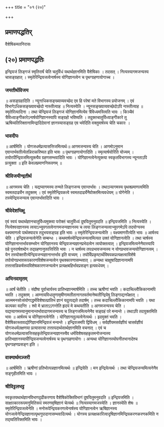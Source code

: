 +++
title = "०१ (२०)"

+++


## प्रमाणपद्धतिर्

वैशेषिकमतनिरासः

## (२०) **प्रमाणपद्धतिः**

इन्द्रियजं लिङ्गजं स्मृतिरार्षं चेति चतुर्विधं यथार्थज्ञानमिति वैशेषिकाः । तदसत् । नित्यस्यागमजन्यस्य चासङ्ग्रहात् । स्मृतेरिन्द्रियजत्वेनार्षस्य योगिज्ञानत्वेन च पृथग्ग्रहणायोगाच्च ।

### **जयतीर्थविजय**

॥ असङ्ग्रहादिति । न्यूनाधिकसङ्ख्याव्यवच्छेद एव हि परेषां मते विभागस्य प्रयोजनम् । एवं विभागेऽधिकसङ्ख्यावच्छेदो नास्तीत्याह ॥ नित्यस्येति । न्यूनसङ्ख्याव्यवच्छेदोऽपि नास्तीत्याह ॥ स्मृतेरित्यादिना । तथा चेन्द्रियजं लिङ्गजं योगिज्ञानमित्येव त्रैविध्यमस्त्विति भावः । किञ्चैवं त्रैविध्याङ्गीकारेऽनार्षयोगिज्ञानस्यापि सङ्ग्रहो भविष्यति । तदुक्तचातुर्विध्याङ्गीकारे तु ऋषिव्यतिरिक्तानामिन्द्रादिदेवानां ज्ञानस्यासङ्ग्रह एव भवेदिति वक्तुमार्षस्य चेति चकारः ।

### **भावदीपः**

॥ आर्षमिति । योगजधर्मप्रत्यासत्तिजमित्यर्थः॥ आगमजन्यस्य चेति । आगमोऽनुमान एवान्तर्भवतीत्येतन्निराकरिष्यत इति भावः ॥ पृथग्ग्रहणायोगादिति । स्मृत्यार्षयोरिति योज्यम् । तयोरपीन्द्रियजमित्युक्त्यैव ग्रहणसम्भवादिति भावः । योगिज्ञानत्वेनेत्युक्त्या स्वकृतविभागस्य न्यूनताऽपि प्रत्युक्ता ॥ इति केवलप्रमाणनिरूपणम् ॥

### **श्रीविजयीन्द्रतीर्थ**

॥ आगमस्य चेति । यद्यप्यागमस्य तन्मते लिङ्गजन्य एवान्तर्भावः । तथाऽप्यागमस्य पृथक्प्रमाणत्वमिति स्वमतदार्ढ्येन तदुक्तम् । एवं स्मृतेरैन्द्रियकत्वे स्वमतदार्ढ्येनैवोक्तमित्यवधेयम् ॥ योगेनेति । तस्येन्द्रियजन्यत्व एवान्तर्भावादिति भावः ।

### **श्रीवेदेशभिक्षु**

एवं स्वयं यथार्थज्ञानचातुर्विध्यमुक्त्वा परोक्तं चातुर्विध्यं दूषयितुमनुवदति ॥ इन्द्रियजमिति ॥ नित्यस्येति । नित्येश्वरज्ञानस्य त्वयाऽभ्युपगतत्वेनागमजन्यज्ञानस्य च त्वया लिङ्गजन्यत्वाभ्युपगमेऽपि तदयोग्यस्य वक्ष्यमाणत्वे पार्थक्यादत्र तदुभयसङ्ग्रह इति भावः ॥ स्मृतेरिन्द्रियजन्यत्वेति । वक्ष्यमाणरीत्येति भावः ॥ आर्षस्य चेति । इन्द्रियजन्यत्वेनेति सम्बन्धः । कथमार्षस्येन्द्रियजन्यत्वमित्यत उक्तं योगिज्ञानत्वेति । तथा चार्षस्य योगिज्ञानान्तर्भावसम्भवेन योगिज्ञानस्य चेन्द्रियजन्यज्ञानप्रभेदत्वेन त्वयोक्तत्वात् । इन्द्रियजमित्यनेनैवास्यापि ग्रहे पुनरार्षशब्देन तद्ग्रहणानुपपत्तिरिति भावः । न चार्षस्य तपःप्रभावजन्यस्य न योगप्रभावजन्ययोगिज्ञानत्वम् । येन तस्योक्तरीत्येन्द्रियजन्यज्ञानान्तर्भाव इति वाच्यम् । तयोर्विप्रकृष्टार्थविषयकप्रत्यक्षत्वाविशेषे तपोयोगप्रभावरूपकारणविशेषजन्यत्वेन पृथक्कारणासम्भवात् । अन्यथा चाक्षुषादिज्ञानानामपि तत्तत्सन्निकर्षरूपविशेषकारणजन्यत्वेन प्रत्यक्षबहिर्भावप्रसङ्ग इत्यवधेयम् ।

### **अभिनवामृतम्**

॥ आर्षं चेतीति । संज्ञैषा पूर्वाचार्यस्य प्रातिभज्ञानमार्षमिति । तच्च ऋषीणां भवति । कदाचिल्लौकिकानामपि भवति । तदुक्तम् । आम्नायविधातॄणामृषीणामतीतानागतवर्तमानेष्वतीन्द्रियेषु लिङ्गाद्यनपेक्षात् । आत्ममनसोःसंयोगाद्धर्मविशेषात्प्रातिभं ज्ञानं यदुत्पद्यते तदार्षम् । तच्च कदाचिल्लौकिकानामपि भवति । यथा कल्पका वदन्ति । श्वो मे भ्राताऽऽगन्तेति हृदयं मे कथयतीति ॥ आगमजन्यस्य चेति । यद्यप्यागमस्यानुमानान्तर्भावादागमजन्यस्य च लिङ्गजमित्यनेनैव सङ्ग्रहं परे मन्यन्ते । तथाऽपि तदयुक्तमिति भावः ॥ आर्षस्य च योगिज्ञानत्वेनेति । योगिज्ञानतुल्यत्वेनेत्यर्थः । इदमुक्तं भवति । वैशेषिकास्तावद्योगिज्ञानमिन्द्रियजं मन्यन्ते । इन्द्रियजमपि द्विविधम् । सर्वज्ञीयमसर्वज्ञीयं चासर्वज्ञीयं योगजधर्मलक्षणया प्रत्यासत्त्या तत्तत्पदार्थसार्थज्ञानमिति वचनात् । एवं च योगजधर्मप्रत्यासत्तिसहकृतेन्द्रियजन्यज्ञानस्यैव धर्मविशेषसहकृतमनोजन्यस्य प्रातिभज्ञानस्यापीन्द्रियजन्यत्वेनार्षस्य च पृथग्ग्रहणायोगः । अन्यथा योगिज्ञानस्योपनीतभानादेश्च पृथग्ग्रहणप्रसङ्ग इति ।

### **वाक्यार्थमञ्जरी**

॥ आर्षमिति । ऋषीणां प्रतिभोत्पन्नज्ञानमित्यर्थः ॥ इन्द्रियेति । मन इन्द्रियेत्यर्थः । तथा चेन्द्रियजन्यमित्यनेनैव सङ्गृहीतमिति भावः ।

### **श्रीविट्टलभट्ट**

स्वकृतयथार्थज्ञानविभागदृढीकरणाय वैशेषिकोक्तिविभागं दूषयितुमनुवदति ॥ इन्द्रियजमिति । साक्षात्काररूपमनुमितिरूपं स्मरणमृषिज्ञानं चेत्यर्थः ॥ नित्यस्यागमजस्येति । ज्ञानस्येति शेषः ॥ स्मृतेरिन्द्रियजत्वेनेति । मनोरूपेन्द्रियकरणत्वेनार्षस्य योगिज्ञानत्वेन ऋषिज्ञानस्य योगजत्वेनेन्द्रियज्ञानात्पृथगुपादानासम्भवादित्यर्थः । योगस्य प्रत्यक्षकारित्वादृषिज्ञानमिन्द्रियकरणकरणकमिति न तद्य्वतिरिक्तमिति भावः ।

